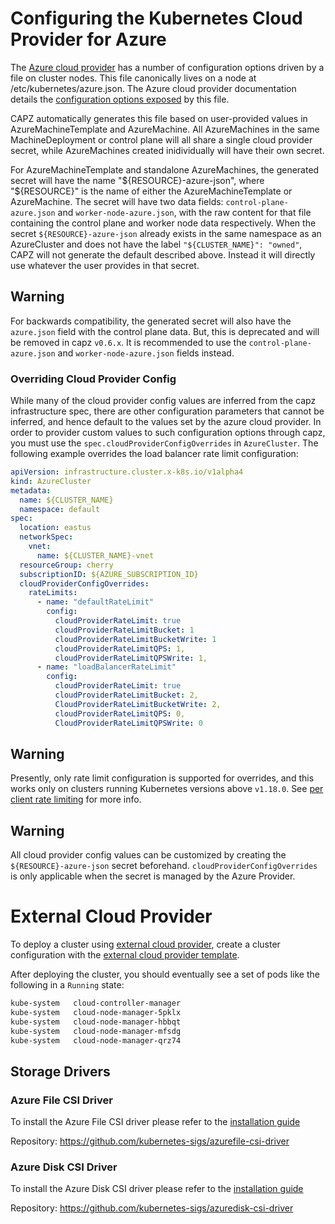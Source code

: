 # Configuring the Kubernetes Cloud Provider for Azure

The [Azure cloud provider](https://github.com/kubernetes-sigs/cloud-provider-azure) has a number of configuration options driven by a file on cluster nodes. This file canonically lives on a node at /etc/kubernetes/azure.json. The Azure cloud provider documentation details the [configuration options exposed](https://github.com/kubernetes-sigs/cloud-provider-azure/blob/master/docs/cloud-provider-config.md#cloud-provider-config) by this file.

CAPZ automatically generates this file based on user-provided values in AzureMachineTemplate and AzureMachine. All AzureMachines in the same MachineDeployment or control plane will all share a single cloud provider secret, while AzureMachines created inidividually will have their own secret.

For AzureMachineTemplate and standalone AzureMachines, the generated secret will have the name "${RESOURCE}-azure-json", where "${RESOURCE}" is the name of either the AzureMachineTemplate or AzureMachine. The secret will have two data fields: `control-plane-azure.json` and `worker-node-azure.json`, with the raw content for that file containing the control plane and worker node data respectively. When the secret `${RESOURCE}-azure-json` already exists in the same namespace as an AzureCluster and does not have the label `"${CLUSTER_NAME}": "owned"`, CAPZ will not generate the default described above. Instead it will directly use whatever the user provides in that secret.

<aside class="note warning">

<h1> Warning </h1>

For backwards compatibility, the generated secret will also have the `azure.json` field with the control plane data.
But, this is deprecated and will be removed in capz `v0.6.x`. It is recommended to use the `control-plane-azure.json` and `worker-node-azure.json` fields instead.

</aside>

### Overriding Cloud Provider Config

While many of the cloud provider config values are inferred from the capz infrastructure spec, there are other configuration parameters that cannot be inferred, and hence default to the values set by the azure cloud provider. In order to provider custom values to such configuration options through capz, you must use the `spec.cloudProviderConfigOverrides` in `AzureCluster`. The following example overrides the load balancer rate limit configuration:
```yaml
apiVersion: infrastructure.cluster.x-k8s.io/v1alpha4
kind: AzureCluster
metadata:
  name: ${CLUSTER_NAME}
  namespace: default
spec:
  location: eastus
  networkSpec:
    vnet:
      name: ${CLUSTER_NAME}-vnet
  resourceGroup: cherry
  subscriptionID: ${AZURE_SUBSCRIPTION_ID}
  cloudProviderConfigOverrides:
    rateLimits:
      - name: "defaultRateLimit"
        config:
          cloudProviderRateLimit: true
          cloudProviderRateLimitBucket: 1
          cloudProviderRateLimitBucketWrite: 1
          cloudProviderRateLimitQPS: 1,
          cloudProviderRateLimitQPSWrite: 1,
      - name: "loadBalancerRateLimit"
        config:
          cloudProviderRateLimit: true
          cloudProviderRateLimitBucket: 2,
          CloudProviderRateLimitBucketWrite: 2,
          cloudProviderRateLimitQPS: 0,
          CloudProviderRateLimitQPSWrite: 0
```

<aside class="note warning">

<h1> Warning </h1>

Presently, only rate limit configuration is supported for overrides, and this works only on clusters running Kubernetes versions above `v1.18.0`.
See [per client rate limiting](https://kubernetes-sigs.github.io/cloud-provider-azure/install/configs/#per-client-rate-limiting) for more info.

</aside>

<aside class="note warning">

<h1> Warning </h1>

All cloud provider config values can be customized by creating the `${RESOURCE}-azure-json` secret beforehand. `cloudProviderConfigOverrides` is only applicable when the secret is managed by the Azure Provider.

</aside>


# External Cloud Provider

To deploy a cluster using [external cloud provider](https://github.com/kubernetes-sigs/cloud-provider-azure), create a cluster configuration with the [external cloud provider template](https://raw.githubusercontent.com/kubernetes-sigs/cluster-api-provider-azure/main/templates/cluster-template-external-cloud-provider.yaml).

After deploying the cluster, you should eventually see a set of pods like the following in a `Running` state:

```bash
kube-system   cloud-controller-manager                                            1/1     Running   0          41s
kube-system   cloud-node-manager-5pklx                                            1/1     Running   0          26s
kube-system   cloud-node-manager-hbbqt                                            1/1     Running   0          30s
kube-system   cloud-node-manager-mfsdg                                            1/1     Running   0          39s
kube-system   cloud-node-manager-qrz74                                            1/1     Running   0          24s
```

## Storage Drivers

### Azure File CSI Driver

To install the Azure File CSI driver please refer to the [installation guide](https://github.com/kubernetes-sigs/azurefile-csi-driver/blob/master/docs/install-azurefile-csi-driver.md)

Repository: https://github.com/kubernetes-sigs/azurefile-csi-driver

### Azure Disk CSI Driver

To install the Azure Disk CSI driver please refer to the [installation guide](https://github.com/kubernetes-sigs/azuredisk-csi-driver/blob/master/docs/install-azuredisk-csi-driver.md)

Repository: https://github.com/kubernetes-sigs/azuredisk-csi-driver
